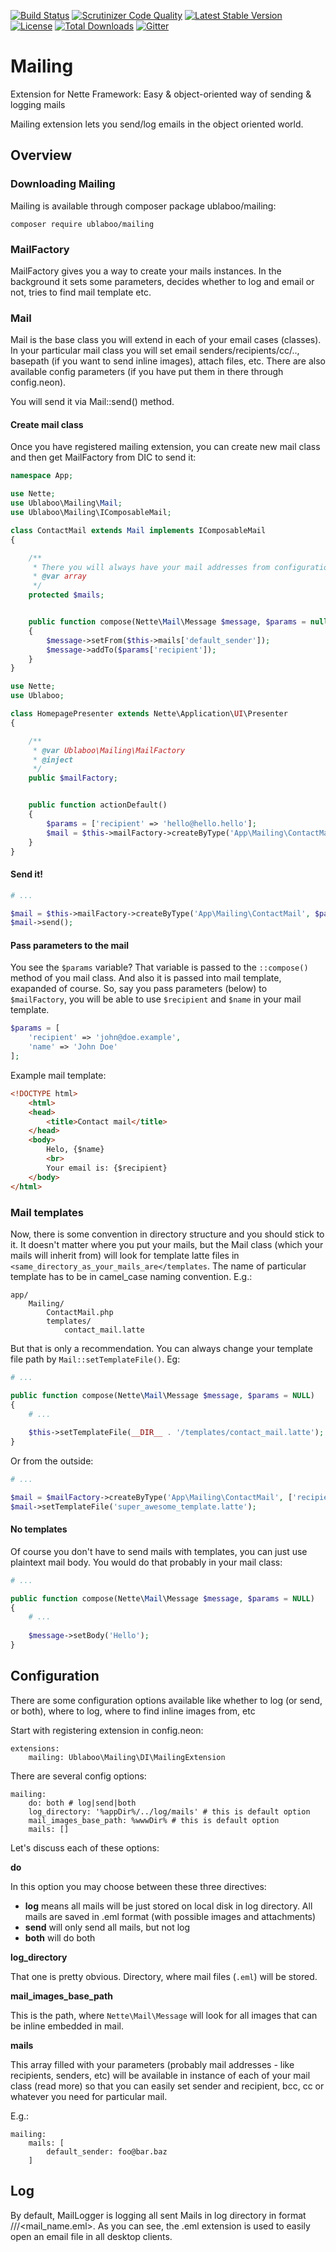 [![Build Status](https://travis-ci.org/ublaboo/mailing.svg?branch=master)](https://travis-ci.org/ublaboo/mailing)
[![Scrutinizer Code Quality](https://scrutinizer-ci.com/g/ublaboo/mailing/badges/quality-score.png?b=master)](https://scrutinizer-ci.com/g/ublaboo/mailing/?branch=master)
[![Latest Stable Version](https://poser.pugx.org/ublaboo/mailing/v/stable)](https://packagist.org/packages/ublaboo/mailing)
[![License](https://poser.pugx.org/ublaboo/mailing/license)](https://packagist.org/packages/ublaboo/mailing)
[![Total Downloads](https://poser.pugx.org/ublaboo/mailing/downloads)](https://packagist.org/packages/ublaboo/mailing)
[![Gitter](https://img.shields.io/gitter/room/nwjs/nw.js.svg)](https://gitter.im/ublaboo/help)

# Mailing

Extension for Nette Framework: Easy & object-oriented way of sending & logging mails

Mailing extension lets you send/log emails in the object oriented world.

## Overview

### Downloading Mailing

Mailing is available through composer package ublaboo/mailing:

```
composer require ublaboo/mailing
```

### MailFactory

MailFactory gives you a way to create your mails instances. In the background it sets some parameters, decides whether to log and email or not, tries to find mail template etc.

### Mail

Mail is the base class you will extend in each of your email cases (classes). In your particular mail class you will set email senders/recipients/cc/.., basepath (if you want to send inline images), attach files, etc. There are also available config parameters (if you have put them in there through config.neon).

You will send it via Mail::send() method.

#### Create mail class

Once you have registered mailing extension, you can create new mail class and then get MailFactory from DIC to send it:

```php
namespace App;

use Nette;
use Ublaboo\Mailing\Mail;
use Ublaboo\Mailing\IComposableMail;

class ContactMail extends Mail implements IComposableMail
{

	/**
	 * There you will always have your mail addresses from configuration file
	 * @var array
	 */
	protected $mails;


	public function compose(Nette\Mail\Message $message, $params = null)
	{
		$message->setFrom($this->mails['default_sender']);
		$message->addTo($params['recipient']);
	}
}
```

```php
use Nette;
use Ublaboo;

class HomepagePresenter extends Nette\Application\UI\Presenter
{

    /**
     * @var Ublaboo\Mailing\MailFactory
     * @inject
     */
    public $mailFactory;


    public function actionDefault()
    {
        $params = ['recipient' => 'hello@hello.hello'];
        $mail = $this->mailFactory->createByType('App\Mailing\ContactMail', $params);
    }
}

```

#### Send it!

```php
# ...

$mail = $this->mailFactory->createByType('App\Mailing\ContactMail', $params);
$mail->send();
```

#### Pass parameters to the mail

You see the `$params` variable? That variable is passed to the `::compose()` method of you mail class. And also it is passed into mail template, exapanded of course. So, say you pass parameters (below) to `$mailFactory`, you will be able to use `$recipient` and `$name` in your mail template.

```php
$params = [
    'recipient' => 'john@doe.example',
    'name' => 'John Doe'
];
```

Example mail template:

```html
<!DOCTYPE html>
	<html>
	<head>
		<title>Contact mail</title>
	</head>
	<body>
	    Helo, {$name}
	    <br>
	    Your email is: {$recipient}
	</body>
</html>
```

### Mail templates

Now, there is some convention in directory structure and you should stick to it. It doesn't matter where you put your mails, but the Mail class (which your mails will inherit from) will look for template latte files in `<same_directory_as_your_mails_are</templates`. The name of particular template has to be in camel_case naming convention. E.g.:

```
app/
	Mailing/
		ContactMail.php
		templates/
			contact_mail.latte
```

But that is only a recommendation. You can always change your template file path by `Mail::setTemplateFile()`. Eg:

```php
# ...

public function compose(Nette\Mail\Message $message, $params = NULL)
{
	# ...
	
	$this->setTemplateFile(__DIR__ . '/templates/contact_mail.latte');
}
```

Or from the outside:

```php
# ...

$mail = $mailFactory->createByType('App\Mailing\ContactMail', ['recipient' => 'hello@hello.hello']);
$mail->setTemplateFile('super_awesome_template.latte');
```

#### No templates

Of course you don't have to send mails with templates, you can just use plaintext mail body. You would do that probably in your mail class: 

```php
# ...

public function compose(Nette\Mail\Message $message, $params = NULL)
{
	# ...
	
	$message->setBody('Hello');
}
```

## Configuration

There are some configuration options available like whether to log (or send, or both), where to log, where to find inline images from, etc

Start with registering extension in config.neon:

```
extensions:
	mailing: Ublaboo\Mailing\DI\MailingExtension
```

There are several config options:

```
mailing:
	do: both # log|send|both
	log_directory: '%appDir%/../log/mails' # this is default option
	mail_images_base_path: %wwwDir% # this is default option
	mails: []
```

Let's discuss each of these options:

**do**

In this option you may choose between these three directives:

- **log** means all mails will be just stored on local disk in log directory. All mails are saved in .eml format (with possible images and attachments)
- **send** will only send all mails, but not log
- **both** will do both

**log_directory**

That one is pretty obvious. Directory, where mail files (`.eml`) will be stored.

**mail_images_base_path**

This is the path, where `Nette\Mail\Message` will look for all images that can be inline embedded in mail.

**mails**

This array filled with your parameters (probably mail addresses - like recipients, senders, etc) will be available in instance of each of your mail class (read more) so that you can easily set sender and recipient, bcc, cc or whatever you need for particular mail.

E.g.:

```
mailing:
	mails: [
		default_sender: foo@bar.baz
	]
```

## Log

By default, MailLogger is logging all sent Mails in log directory in format <year>/<month>/<day>/<mail_name.eml>. As you can see, the .eml extension is used to easily open an email file in all desktop clients.
